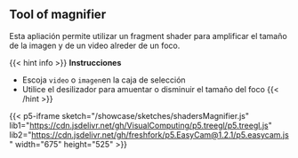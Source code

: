 ## Tool of magnifier 

Esta apliación permite utilizar un fragment shader para amplificar el tamaño de la imagen  y de un video alreder de un foco.

{{< hint info >}} **Instrucciones**
- Escoja `video` o `imagen`en la caja de selección
- Utilice el desilizador para amuentar o disminuir el tamaño del foco
{{< /hint >}} 

{{< p5-iframe sketch="/showcase/sketches/shadersMagnifier.js" lib1="https://cdn.jsdelivr.net/gh/VisualComputing/p5.treegl/p5.treegl.js" lib2="https://cdn.jsdelivr.net/gh/freshfork/p5.EasyCam@1.2.1/p5.easycam.js" width="675" height="525" >}}